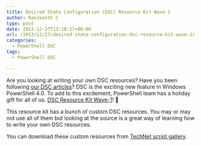 ```yaml
---
title: Desired State Configuration (DSC) Resource Kit Wave-1
author: Ravikanth C
type: post
date: 2013-12-27T13:19:17+00:00
url: /2013/12/27/desired-state-configuration-dsc-resource-kit-wave-1/
categories:
  - PowerShell DSC
tags:
  - PowerShell DSC

---
```

Are you looking at writing your own DSC resources? Have you been following [our DSC articles][1]? DSC is the exciting new feature in Windows PowerShell 4.0. To add to this excitement, PowerShell team has a holiday gift for all of us. [DSC Resource Kit Wave-1][2]! 🙂

This resource kit has a bunch of custom DSC resources. You may or may not use all of them but looking at the source is a great way of learning how to write your own DSC resources. 

You can download these custom resources from [TechNet script gallery][3].

[1]: /tag/powershell-dsc/
[2]: http://blogs.msdn.com/b/powershell/archive/2013/12/26/holiday-gift-desired-state-configuration-dsc-resource-kit-wave-1.aspx?utm_content=buffer8c7b2&utm_source=buffer&utm_medium=twitter&utm_campaign=Buffer
[3]: http://gallery.technet.microsoft.com/site/search?f%5B0%5D.Type=Tag&f%5B0%5D.Value=DSC%20Resource%20Kit%20Wave-1&f%5B0%5D.Text=DSC%20Resource%20Kit%20Wave-1